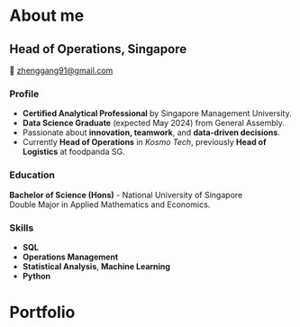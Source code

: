 # About me

## Head of Operations, Singapore

📧 zhenggang91@gmail.com

### Profile
- **Certified Analytical Professional** by Singapore Management University.
- **Data Science Graduate** (expected May 2024) from General Assembly.
- Passionate about **innovation, teamwork**, and **data-driven decisions**.
- Currently **Head of Operations** in *Kosmo Tech*, previously **Head of Logistics** at foodpanda SG.

### Education

**Bachelor of Science (Hons)** - National University of Singapore  
Double Major in Applied Mathematics and Economics.

### Skills

- **SQL**
- **Operations Management**
- **Statistical Analysis**, **Machine Learning**
- **Python**

# Portfolio
